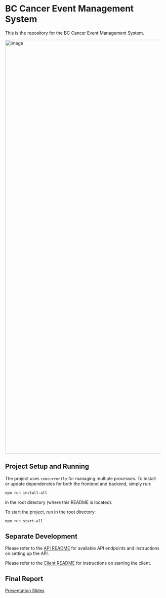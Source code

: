 # BC Cancer Event Management System

This is the repository for the BC Cancer Event Management System.

<img width="1336" alt="image" src="https://github.com/user-attachments/assets/16b4e9a8-7244-45c6-bc85-1f695ddc1178" />


## Project Setup and Running
The project uses `concurrently` for managing multiple processes. To install or update dependencies for both the frontend and backend, simply run:

```bash
npm run install-all
```
in the root directory (where this README is located).

To start the project, run in the root directory:

```bash
npm run start-all
```

## Separate Development

Please refer to the [API README](api/README.md) for available API endpoints and instructions on setting up the API.

Please refer to the [Client README](client/README.md) for instructions on starting the client.

## Final Report
[Presentation Slides](https://docs.google.com/presentation/d/1JlcwcwVtBgHGEy29qXcxJ7ct2JRUZ2kfdQDLSVUCTUg/edit#slide=id.g317e436215d_0_14)
